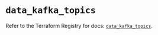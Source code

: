 # `data_kafka_topics`

Refer to the Terraform Registry for docs: [`data_kafka_topics`](https://registry.terraform.io/providers/mongey/kafka/0.13.1/docs/data-sources/topics).
